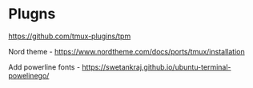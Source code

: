 # Plugns
https://github.com/tmux-plugins/tpm

Nord theme - https://www.nordtheme.com/docs/ports/tmux/installation

Add powerline fonts - https://swetankraj.github.io/ubuntu-terminal-powelinego/
